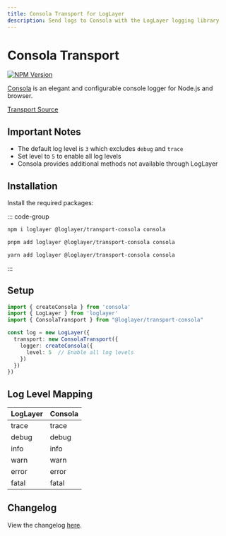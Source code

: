 ```yaml
---
title: Consola Transport for LogLayer
description: Send logs to Consola with the LogLayer logging library
---
```


# Consola Transport

[![NPM Version](https://img.shields.io/npm/v/%40loglayer%2Ftransport-consola)](https://www.npmjs.com/package/@loglayer/transport-consola)

[Consola](https://github.com/unjs/consola) is an elegant and configurable console logger for Node.js and browser.

[Transport Source](https://github.com/loglayer/loglayer/tree/master/packages/transports/consola)

## Important Notes

- The default log level is `3` which excludes `debug` and `trace`
- Set level to `5` to enable all log levels
- Consola provides additional methods not available through LogLayer

## Installation

Install the required packages:

::: code-group

```sh [npm]
npm i loglayer @loglayer/transport-consola consola
```

```sh [pnpm]
pnpm add loglayer @loglayer/transport-consola consola
```

```sh [yarn]
yarn add loglayer @loglayer/transport-consola consola
```

:::

## Setup

```typescript
import { createConsola } from 'consola'
import { LogLayer } from 'loglayer'
import { ConsolaTransport } from "@loglayer/transport-consola"

const log = new LogLayer({
  transport: new ConsolaTransport({
    logger: createConsola({
      level: 5  // Enable all log levels
    })
  })
})
```

## Log Level Mapping

| LogLayer | Consola |
|----------|---------|
| trace    | trace   |
| debug    | debug   |
| info     | info    |
| warn     | warn    |
| error    | error   |
| fatal    | fatal   |

## Changelog

View the changelog [here](./changelogs/consola-changelog.md).